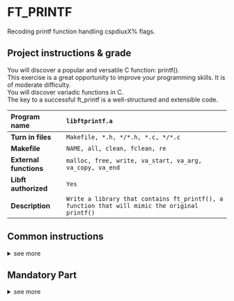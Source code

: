# FT_PRINTF
Recoding printf function handling cspdiuxX% flags.

## Project instructions & grade

You will discover a popular and versatile C function: printf().  
This exercise is a great opportunity to improve your programming skills. It is of moderate difficulty.  
You will discover variadic functions in C.   
The key to a successful ft_printf is a well-structured and extensible code.

| Program name | `libftprintf.a` |
|:--- |:--- |
| **Turn in files** | `Makefile, *.h, */*.h, *.c, */*.c` |
| **Makefile** | `NAME, all, clean, fclean, re` |
| **External functions** | `malloc, free, write, va_start, va_arg, va_copy, va_end` |
| **Libft authorized** | `Yes` |
| **Description** | `Write a library that contains ft_printf(), a function that will mimic the original printf()` |

## Common instructions 
<details>
<summary>see more</summary>
  
* Your project must be written in accordance with the Norm. If you have bonus
files/functions, they are included in the norm check and you will receive a 0 if there
is a norm error inside.
* Your functions should not quit unexpectedly (segmentation fault, bus error, double
free, etc) apart from undefined behaviors. If this happens, your project will be
considered non functional and will receive a 0 during the evaluation.
* All heap allocated memory space must be properly freed when necessary. No leaks
will be tolerated.
* If the subject requires it, you must submit a Makefile which will compile your
source files to the required output with the flags -Wall, -Wextra and -Werror, and
your Makefile must not relink.
* Your Makefile must at least contain the rules $(NAME), all, clean, fclean and
re.
* To turn in bonuses to your project, you must include a rule bonus to your Makefile,
which will add all the various headers, librairies or functions that are forbidden on
the main part of the project. Bonuses must be in a different file _bonus.{c/h}.
Mandatory and bonus part evaluation is done separately.
* If your project allows you to use your libft, you must copy its sources and its
associated Makefile in a libft folder with its associated Makefile. Your project’s
Makefile must compile the library by using its Makefile, then compile the project.
* We encourage you to create test programs for your project even though this work
won’t have to be submitted and won’t be graded. It will give you a chance
to easily test your work and your peers’ work. You will find those tests especially
useful during your defence. Indeed, during defence, you are free to use your tests
and/or the tests of the peer you are evaluating.
* Submit your work to your assigned git repository. Only the work in the git repository will be graded. If Deepthought is assigned to grade your work, it will be done
after your peer-evaluations. If an error happens in any section of your work during
Deepthought’s grading, the evaluation will stop.
</details>

## Mandatory Part
<details>
<summary>see more</summary>

You have to recode the printf() function from libc.
The prototype of ft_printf() is:
int ft_printf(const char *, ...);
Here are the requirements:
* Don’t implement the buffer management of the original printf().
* Your function has to handle the following conversions: cspdiuxX%
* Your function will be compared against the original printf().
* You must use the command ar to create your library.
Using the libtool command is forbidden.
* Your libftprintf.a has to be created at the root of your repository.

You have to implement the following conversions:

* %c Prints a single character.
* %s Prints a string (as defined by the common C convention).
* %p The void * pointer argument has to be printed in hexadecimal format.
* %d Prints a decimal (base 10) number.
* %i Prints an integer in base 10.
* %u Prints an unsigned decimal (base 10) number.
* %x Prints a number in hexadecimal (base 16) lowercase format.
* %X Prints a number in hexadecimal (base 16) uppercase format.
* %% Prints a percent sign.
